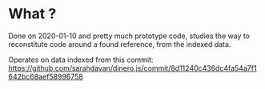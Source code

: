 # What ?

Done on 2020-01-10 and pretty much prototype code, studies the way to reconstitute code around a found reference, from the indexed data.

Operates on data indexed from this commit: https://github.com/sarahdayan/dinero.js/commit/8d11240c436dc4fa54a7f1642bc68aef58996758
